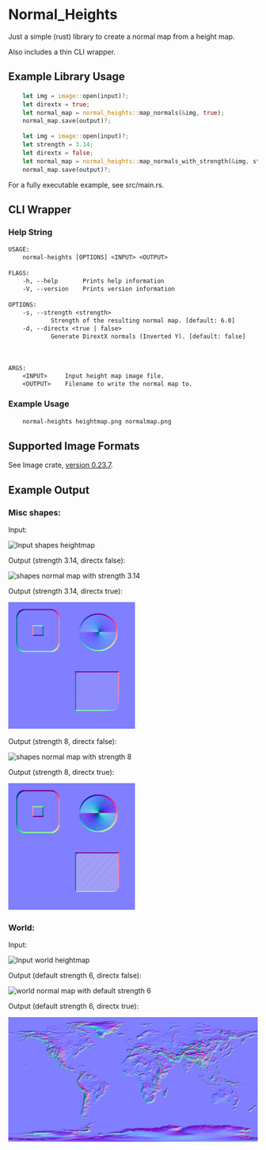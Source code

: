 # Normal_Heights

Just a simple (rust) library to create a normal map from a height map.

Also includes a thin CLI wrapper.

## Example Library Usage

```rust
    let img = image::open(input)?;
    let dirextx = true;
    let normal_map = normal_heights::map_normals(&img, true);
    normal_map.save(output)?;
```

```rust
    let img = image::open(input)?;
    let strength = 3.14;
    let dirextx = false;
    let normal_map = normal_heights::map_normals_with_strength(&img, strength, directx);
    normal_map.save(output)?;
```

For a fully executable example, see src/main.rs.

## CLI Wrapper

### Help String

```
USAGE:
    normal-heights [OPTIONS] <INPUT> <OUTPUT>

FLAGS:
    -h, --help       Prints help information
    -V, --version    Prints version information

OPTIONS:
    -s, --strength <strength>
            Strength of the resulting normal map. [default: 6.0]
    -d, --directx <true | false>
            Generate DirextX normals (Inverted Y). [default: false]



ARGS:
    <INPUT>     Input height map image file.
    <OUTPUT>    Filename to write the normal map to.
```

### Example Usage

```sh
    normal-heights heightmap.png normalmap.png
```

## Supported Image Formats

See Image crate, [version 0.23.7](https://github.com/image-rs/image/tree/78568491ed6504c01cdbacbcfc87bd1c5d61fa52#21-supported-image-formats).

## Example Output

### Misc shapes:

Input:

![Input shapes heightmap](samples/shapes.png)

Output (strength 3.14, directx false):

![shapes normal map with strength 3.14](samples/shapes_normal_strength_3.14.png)

Output (strength 3.14, directx true):

![shapes normal map with strength 3.14](samples/shapes_normal_strength_3.14_dx.png)

Output (strength 8, directx false):

![shapes normal map with strength 8](samples/shapes_normal_strength_8.png)

Output (strength 8, directx true):

![shapes normal map with strength 8](samples/shapes_normal_strength_8_dx.png)

### World:

Input:

![Input world heightmap](samples/gebco_08_rev_elev_1080x540.png)

Output (default strength 6, directx false):

![world normal map with default strength 6](samples/gebco_08_rev_elev_1080x540_normal.png)

Output (default strength 6, directx true):

![world normal map with default strength 6](samples/gebco_08_rev_elev_1080x540_normal_dx.png)
